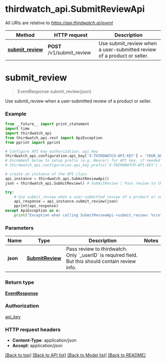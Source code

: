 # thirdwatch_api.SubmitReviewApi

All URIs are relative to *https://api.thirdwatch.ai/event*

Method | HTTP request | Description
------------- | ------------- | -------------
[**submit_review**](SubmitReviewApi.md#submit_review) | **POST** /v1/submit_review | Use submit_review when a user-submitted review of a product or seller.


# **submit_review**
> EventResponse submit_review(json)

Use submit_review when a user-submitted review of a product or seller.

### Example 
```python
from __future__ import print_statement
import time
import thirdwatch_api
from thirdwatch_api.rest import ApiException
from pprint import pprint

# Configure API key authorization: api_key
thirdwatch_api.configuration.api_key['X-THIRDWATCH-API-KEY'] = 'YOUR_API_KEY'
# Uncomment below to setup prefix (e.g. Bearer) for API key, if needed
# thirdwatch_api.configuration.api_key_prefix['X-THIRDWATCH-API-KEY'] = 'Bearer'

# create an instance of the API class
api_instance = thirdwatch_api.SubmitReviewApi()
json = thirdwatch_api.SubmitReview() # SubmitReview | Pass review to thirdwatch. Only `_userID` is required field. But this should contain review info.

try: 
    # Use submit_review when a user-submitted review of a product or seller.
    api_response = api_instance.submit_review(json)
    pprint(api_response)
except ApiException as e:
    print("Exception when calling SubmitReviewApi->submit_review: %s\n" % e)
```

### Parameters

Name | Type | Description  | Notes
------------- | ------------- | ------------- | -------------
 **json** | [**SubmitReview**](SubmitReview.md)| Pass review to thirdwatch. Only &#x60;_userID&#x60; is required field. But this should contain review info. | 

### Return type

[**EventResponse**](EventResponse.md)

### Authorization

[api_key](../README.md#api_key)

### HTTP request headers

 - **Content-Type**: application/json
 - **Accept**: application/json

[[Back to top]](#) [[Back to API list]](../README.md#documentation-for-api-endpoints) [[Back to Model list]](../README.md#documentation-for-models) [[Back to README]](../README.md)

